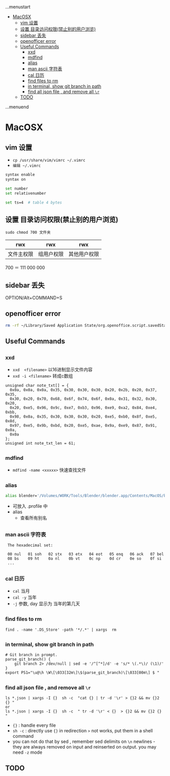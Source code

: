 ...menustart

 - [MacOSX](#5dad7f6f2d7af4cc1196128ec251af8a)
     - [vim 设置](#c585405730fcd92667781471df41f4fb)
     - [设置 目录访问权限(禁止别的用户浏览)](#d1b5bbfe80897599d07253429886f700)
     - [sidebar 丢失](#2921868f08055ef268441139489a6130)
     - [openofficer error](#1c305ad1fad7ba14dd448d08a73f3ab8)
     - [Useful Commands](#ec69fb46be4996fda376dcb4054c528b)
         - [xxd](#25c04b9b782789c092a38c06cc87632a)
         - [mdfind](#0968ea4dc36ecbcdc0810a8ca0f674c8)
         - [alias](#724874d1be77f450a09b305fc1534afb)
         - [man ascii  字符表](#726e07a4bf9abb9ebcdce89b16eb7807)
         - [cal 日历](#e1bde9f80b42328020cb6b0a4c7d26ab)
         - [find files to rm](#a21d96fb754b9ce8455858e14ed36571)
         - [in terminal, show git branch in path](#394dd2658e932bd638e3017ac1a98c39)
         - [find all json file , and remove all `\r`](#75aeaa38d609e022daed8f30150edfa7)
     - [TODO](#b7b1e314614cf326c6e2b6eba1540682)

...menuend


<h2 id="5dad7f6f2d7af4cc1196128ec251af8a"></h2>

# MacOSX 

<h2 id="c585405730fcd92667781471df41f4fb"></h2>

## vim 设置

 - `cp /usr/share/vim/vimrc ~/.vimrc`
 - `编辑 ~/.vimrc`

```bash
syntax enable
syntax on

set number
set relativenumber

set ts=4  # table 4 bytes
```

<h2 id="d1b5bbfe80897599d07253429886f700"></h2>

## 设置 目录访问权限(禁止别的用户浏览)

```
sudo chmod 700 文件夹
```


rwx           |         rwx          |         rwx
--- | --- | ---
文件主权限  |    组用户权限      |        其他用户权限

700 ＝  111 000 000


<h2 id="2921868f08055ef268441139489a6130"></h2>

## sidebar 丢失

OPTION/Alt+COMMAND+S

<h2 id="1c305ad1fad7ba14dd448d08a73f3ab8"></h2>

## openofficer error

```bash
rm -rf ~/Library/Saved Application State/org.openoffice.script.savedState
```

<h2 id="ec69fb46be4996fda376dcb4054c528b"></h2>

## Useful Commands

<h2 id="25c04b9b782789c092a38c06cc87632a"></h2>

### xxd 

 - `xxd  <filename>`   以16进制显示文件内容
 - `xxd -i <filename>`   转成c数组

```
unsigned char note_txt[] = {
  0x0a, 0x0a, 0x0a, 0x35, 0x30, 0x30, 0x30, 0x20, 0x2b, 0x20, 0x37, 0x35,
  0x30, 0x20, 0x70, 0x68, 0x6f, 0x74, 0x6f, 0x0a, 0x31, 0x32, 0x30, 0x20,
  0x20, 0xe5, 0x96, 0x9c, 0xe7, 0xb3, 0x96, 0xe9, 0xa2, 0x84, 0xe4, 0xbb,
  0x98, 0x0a, 0x35, 0x30, 0x30, 0x30, 0x20, 0xe5, 0xb0, 0x8f, 0xe5, 0x8d,
  0x97, 0xe5, 0x9b, 0xbd, 0x20, 0xe5, 0xae, 0x9a, 0xe9, 0x87, 0x91, 0x0a,
  0x0a
};
unsigned int note_txt_len = 61;
```

<h2 id="0968ea4dc36ecbcdc0810a8ca0f674c8"></h2>

### mdfind

 - `mdfind -name <xxxxx>`   快速查找文件

<h2 id="724874d1be77f450a09b305fc1534afb"></h2>

### alias 

```bash
alias blender='/Volumes/WORK/Tools/Blender/blender.app/Contents/MacOS/blender'
```

 - 可放入 .profile  中
 - alias 
    - 查看所有别名

<h2 id="726e07a4bf9abb9ebcdce89b16eb7807"></h2>

### man ascii  字符表

```
 The hexadecimal set:

 00 nul   01 soh   02 stx   03 etx   04 eot   05 enq   06 ack   07 bel
 08 bs    09 ht    0a nl    0b vt    0c np    0d cr    0e so    0f si
 ...
```

<h2 id="e1bde9f80b42328020cb6b0a4c7d26ab"></h2>

### cal 日历

 - `cal` 当月
 - `cal -y` 当年
 - `-j` 参数, day 显示为 当年的第几天


<h2 id="a21d96fb754b9ce8455858e14ed36571"></h2>

### find files to rm 

```
find . -name '.DS_Store' -path '*/.*' | xargs  rm
```

<h2 id="394dd2658e932bd638e3017ac1a98c39"></h2>

### in terminal, show git branch in path

```
# Git branch in prompt.
parse_git_branch() {
    git branch 2> /dev/null | sed -e '/^[^*]/d' -e 's/* \(.*\)/ (\1)/'
}
export PS1="\u@\h \W\[\033[32m\]\$(parse_git_branch)\[\033[00m\] $ "
```

<h2 id="75aeaa38d609e022daed8f30150edfa7"></h2>

### find all json file , and remove all `\r` 

```
ls *.json | xargs -I {}  sh -c  "cat {} | tr -d '\r' > {}2 && mv {}2 {} "
or
ls *.json | xargs -I {}  sh -c  " tr -d '\r' < {}  > {}2 && mv {}2 {} "
```
 
  - `{}` :  handle every file
  - `sh -c`  : directly use `{}` in redirection `>` not works, put them in a shell command
  - you can not do that by sed  , remember  sed delimits on `\n` newlines - they are always removed on input and reinserted on output.   you may need `-z` mode 
 


<h2 id="b7b1e314614cf326c6e2b6eba1540682"></h2>

## TODO

